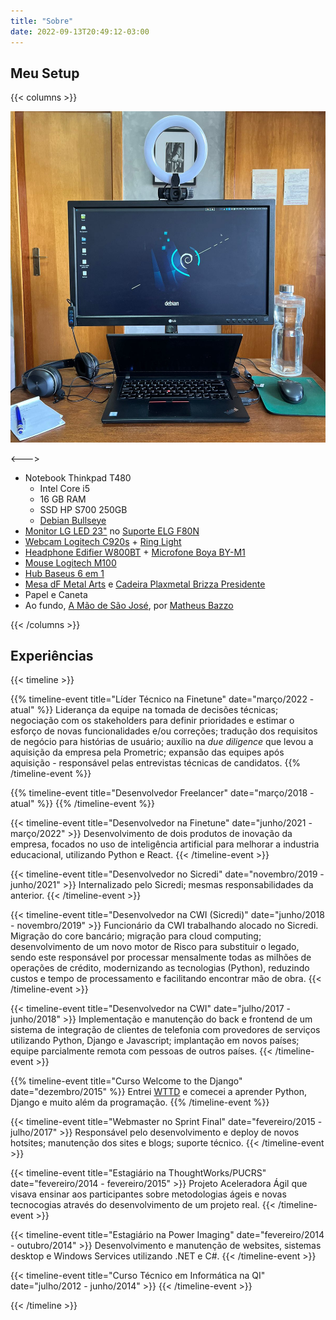 ```yaml
---
title: "Sobre"
date: 2022-09-13T20:49:12-03:00
---
```



## Meu Setup

{{< columns >}} <!-- begin columns block -->

![Setup](/sobre/setup.jpg)

<---> <!-- column separator -->

* Notebook Thinkpad T480
    * Intel Core i5
    * 16 GB RAM
    * SSD HP S700 250GB
    * [Debian Bullseye](https://www.debian.org/releases/bullseye/)
* [Monitor LG LED 23"](https://www.lg.com/br/monitores/lg-23MB35VQ) no [Suporte ELG F80N](https://a.co/d/5s1SwBV)
* [Webcam Logitech C920s](https://a.co/d/jgwzInX) + [Ring Light](https://produto.mercadolivre.com.br/MLB-1794696234-anel-de-luz-ring-light-clip-celular-mesa-14-cm-articulado-_JM)
* [Headphone Edifier W800BT](https://edifier.com.br/headphone-w800bt-plus-bluetooth-5-1-over-ear-edifier-preto.html) + [Microfone Boya BY-M1](https://a.co/d/j1yTSn9)
* [Mouse Logitech M100](https://www.logitech.com/pt-br/products/mice/m100-usb-mouse.910-001601.html)
* [Hub Baseus 6 em 1](https://produto.mercadolivre.com.br/MLB-2027205008-hub-6-em-1-type-c-hdmi-4k-rj45-macbook-m1-_JM)
* [Mesa dF Metal Arts](https://www.instagram.com/dfmetalarts/) e [Cadeira Plaxmetal Brizza Presidente](https://plaxmetal.com.br/produtos/brizza-presidente/)
* Papel e Caneta
* Ao fundo, [A Mão de São José](https://www.santalberti.com.br/produtos/quadro-poster-a-mao-de-sao-jose/), por [Matheus Bazzo](https://www.instagram.com/matheus.bazzo/)

{{< /columns >}}


## Experiências

{{< timeline >}}

{{% timeline-event title="Líder Técnico na Finetune" date="março/2022 - atual" %}}
Liderança da equipe na tomada de decisões técnicas; negociação com os stakeholders para definir prioridades e estimar o esforço de novas funcionalidades e/ou correções; tradução dos requisitos de negócio para histórias de usuário; auxílio na *due diligence* que levou a aquisição da empresa pela Prometric; expansão das equipes após aquisição - responsável pelas entrevistas técnicas de candidatos.
{{% /timeline-event %}}

{{% timeline-event title="Desenvolvedor Freelancer" date="março/2018 - atual" %}}
{{% /timeline-event %}}

{{< timeline-event title="Desenvolvedor na Finetune" date="junho/2021 - março/2022" >}}
Desenvolvimento de dois produtos de inovação da empresa, focados no uso de inteligência artificial para melhorar a industria educacional, utilizando Python e React.
{{< /timeline-event >}}

{{< timeline-event title="Desenvolvedor no Sicredi" date="novembro/2019 - junho/2021" >}}
Internalizado pelo Sicredi; mesmas responsabilidades da anterior.
{{< /timeline-event >}}

{{< timeline-event title="Desenvolvedor na CWI (Sicredi)" date="junho/2018 - novembro/2019" >}}
Funcionário da CWI trabalhando alocado no Sicredi. Migração do core bancário; migração para cloud computing; desenvolvimento de um novo motor de Risco para substituir o legado, sendo este responsável por processar mensalmente todas as milhões de operações de crédito, modernizando as tecnologias (Python), reduzindo custos e tempo de processamento e facilitando encontrar mão de obra.
{{< /timeline-event >}}

{{< timeline-event title="Desenvolvedor na CWI" date="julho/2017 - junho/2018" >}}
Implementação e manutenção do back e frontend de um sistema de integração de clientes de telefonia com provedores de serviços utilizando Python, Django e Javascript; implantação em novos países; equipe parcialmente remota com pessoas de outros países.
{{< /timeline-event >}}

{{% timeline-event title="Curso Welcome to the Django" date="dezembro/2015" %}}
Entrei [WTTD](https://henriquebastos.net/produtos/welcome-to-the-django/em-breve/) e comecei a aprender Python, Django e muito além da programação.
{{% /timeline-event %}}

{{< timeline-event title="Webmaster no Sprint Final" date="fevereiro/2015 - julho/2017" >}}
Responsável pelo desenvolvimento e deploy de novos hotsites; manutenção dos sites e blogs; suporte técnico.
{{< /timeline-event >}}

{{< timeline-event title="Estagiário na ThoughtWorks/PUCRS" date="fevereiro/2014 - fevereiro/2015" >}}
Projeto Aceleradora Ágil que visava ensinar aos participantes sobre metodologias ágeis e novas tecnocogias através do desenvolvimento de um projeto real.
{{< /timeline-event >}}

{{< timeline-event title="Estagiário na Power Imaging" date="fevereiro/2014 - outubro/2014" >}}
Desenvolvimento e manutenção de websites, sistemas desktop e Windows Services utilizando .NET e C#.
{{< /timeline-event >}}

{{< timeline-event title="Curso Técnico em Informática na QI" date="julho/2012 - junho/2014" >}}
{{< /timeline-event >}}

{{< /timeline >}}
